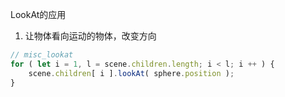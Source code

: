 LookAt的应用

1. 让物体看向运动的物体，改变方向
```js
// misc_lookat
for ( let i = 1, l = scene.children.length; i < l; i ++ ) {
    scene.children[ i ].lookAt( sphere.position );
}

```